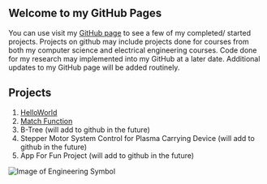 ## Welcome to my GitHub Pages

You can use visit my [GitHub page](https://github.com/stran1225) to see a few of my completed/ started projects.
Projects on github may include projects done for courses from both my computer science and electrical engineering courses.
Code done for my research may implemented into my GitHub at a later date. Additional updates to my GitHub page will be added
routinely.

## Projects
1. [HelloWorld](https://github.com/stran1225/hello-world)
2. [Match Function](https://github.com/stran1225/Match-Program-CS253)
3. B-Tree (will add to github in the future)
4. Stepper Motor System Control for Plasma Carrying Device (will add to github in the future)
5. App For Fun Project (will add to github in the future)

![Image of Engineering Symbol](https://p7.hiclipart.com/preview/699/906/379/electronic-engineering-electronics-electrical-engineering-electronic-circuit-technology.jpg)



